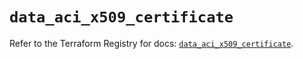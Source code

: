 # `data_aci_x509_certificate`

Refer to the Terraform Registry for docs: [`data_aci_x509_certificate`](https://registry.terraform.io/providers/ciscodevnet/aci/2.17.0/docs/data-sources/x509_certificate).
